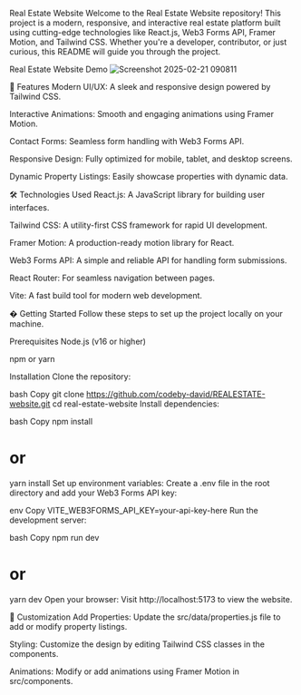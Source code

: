 Real Estate Website
Welcome to the Real Estate Website repository! This project is a modern, responsive, and interactive real estate platform built using cutting-edge technologies like React.js, Web3 Forms API, Framer Motion, and Tailwind CSS. Whether you're a developer, contributor, or just curious, this README will guide you through the project.

Real Estate Website Demo
![Screenshot 2025-02-21 090811](https://github.com/user-attachments/assets/cf6f591f-9112-42da-ac53-c277e4b41bd5)

🌟 Features
Modern UI/UX: A sleek and responsive design powered by Tailwind CSS.

Interactive Animations: Smooth and engaging animations using Framer Motion.

Contact Forms: Seamless form handling with Web3 Forms API.

Responsive Design: Fully optimized for mobile, tablet, and desktop screens.

Dynamic Property Listings: Easily showcase properties with dynamic data.

🛠️ Technologies Used
React.js: A JavaScript library for building user interfaces.

Tailwind CSS: A utility-first CSS framework for rapid UI development.

Framer Motion: A production-ready motion library for React.

Web3 Forms API: A simple and reliable API for handling form submissions.

React Router: For seamless navigation between pages.

Vite: A fast build tool for modern web development.

� Getting Started
Follow these steps to set up the project locally on your machine.

Prerequisites
Node.js (v16 or higher)

npm or yarn

Installation
Clone the repository:

bash
Copy
git clone https://github.com/codeby-david/REALESTATE-website.git
cd real-estate-website
Install dependencies:

bash
Copy
npm install
# or
yarn install
Set up environment variables:
Create a .env file in the root directory and add your Web3 Forms API key:

env
Copy
VITE_WEB3FORMS_API_KEY=your-api-key-here
Run the development server:

bash
Copy
npm run dev
# or
yarn dev
Open your browser:
Visit http://localhost:5173 to view the website.

🎨 Customization
Add Properties: Update the src/data/properties.js file to add or modify property listings.

Styling: Customize the design by editing Tailwind CSS classes in the components.

Animations: Modify or add animations using Framer Motion in src/components.
